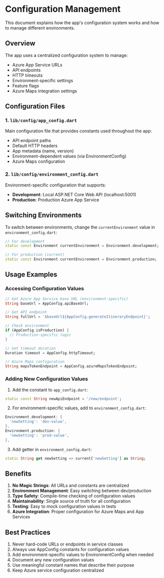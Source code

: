 # Configuration Management

This document explains how the app's configuration system works and how to manage different environments.

## Overview

The app uses a centralized configuration system to manage:
- Azure App Service URLs
- API endpoints
- HTTP timeouts
- Environment-specific settings
- Feature flags
- Azure Maps integration settings

## Configuration Files

### 1. `lib/config/app_config.dart`
Main configuration file that provides constants used throughout the app:
- API endpoint paths
- Default HTTP headers
- App metadata (name, version)
- Environment-dependent values (via EnvironmentConfig)
- Azure Maps configuration

### 2. `lib/config/environment_config.dart`
Environment-specific configuration that supports:
- **Development**: Local ASP.NET Core Web API (localhost:5001)
- **Production**: Production Azure App Service

## Switching Environments

To switch between environments, change the `currentEnvironment` value in `environment_config.dart`:

```dart
// For development
static const Environment currentEnvironment = Environment.development;

// For production (current)
static const Environment currentEnvironment = Environment.production;
```

## Usage Examples

### Accessing Configuration Values

```dart
// Get Azure App Service base URL (environment-specific)
String baseUrl = AppConfig.apiBaseUrl;

// Get API endpoint
String fullUrl = '$baseUrl${AppConfig.generateItineraryEndpoint}';

// Check environment
if (AppConfig.isProduction) {
  // Production-specific logic
}

// Get timeout duration
Duration timeout = AppConfig.httpTimeout;

// Azure Maps configuration
String mapsTokenEndpoint = AppConfig.azureMapsTokenEndpoint;
```

### Adding New Configuration Values

1. Add the constant to `app_config.dart`:
```dart
static const String newApiEndpoint = '/new/endpoint';
```

2. For environment-specific values, add to `environment_config.dart`:
```dart
Environment.development: {
  'newSetting': 'dev-value',
},
Environment.production: {
  'newSetting': 'prod-value',
},
```

3. Add getter in `environment_config.dart`:
```dart
static String get newSetting => current['newSetting'] as String;
```

## Benefits

1. **No Magic Strings**: All URLs and constants are centralized
2. **Environment Management**: Easy switching between dev/production
3. **Type Safety**: Compile-time checking of configuration values
4. **Maintainability**: Single source of truth for all configuration
5. **Testing**: Easy to mock configuration values in tests
6. **Azure Integration**: Proper configuration for Azure Maps and App Services

## Best Practices

1. Never hard-code URLs or endpoints in service classes
2. Always use AppConfig constants for configuration values
3. Add environment-specific values to EnvironmentConfig when needed
4. Document any new configuration values
5. Use meaningful constant names that describe their purpose
6. Keep Azure service configuration centralized